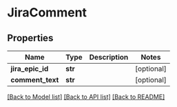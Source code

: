 # JiraComment

## Properties
Name | Type | Description | Notes
------------ | ------------- | ------------- | -------------
**jira_epic_id** | **str** |  | [optional] 
**comment_text** | **str** |  | [optional] 

[[Back to Model list]](../README.md#documentation-for-models) [[Back to API list]](../README.md#documentation-for-api-endpoints) [[Back to README]](../README.md)


